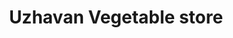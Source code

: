 ---
title: "Uzhavan Vegetable store"
url: /pugayilai-godown/uzhavan-vegetable-store/
shop: greengrocer
---